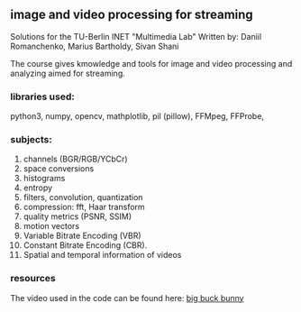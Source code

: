 ## image and video processing for streaming

Solutions for the TU-Berlin INET "Multimedia Lab"
Written by:
Daniil Romanchenko,
Marius Bartholdy,
Sivan Shani

The course gives kmowledge and tools for image and video processing and analyzing  aimed for streaming.

### libraries used:
python3, numpy, opencv, mathplotlib, pil (pillow), FFMpeg, FFProbe, 

### subjects:
1. channels (BGR/RGB/YCbCr)
1. space conversions
1. histograms
1. entropy
1. filters, convolution, quantization
1. compression: fft, Haar transform
1. quality metrics (PSNR, SSIM)
1. motion vectors
1. Variable Bitrate Encoding (VBR)
1. Constant Bitrate Encoding (CBR).
1. Spatial and temporal information of videos

### resources
The video used in the code can be found here:
[big buck bunny](https://peach.blender.org/download/)
